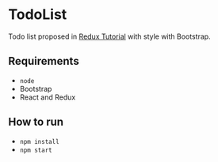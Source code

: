 # TodoList

Todo list proposed in [Redux Tutorial][1] with style with Bootstrap.
## Requirements
 - `node` 
 - Bootstrap
 - React and Redux

## How to run
 - `npm install`
 - `npm start`

[1]: https://redux.js.org/docs/introduction/
